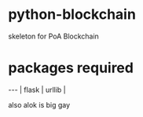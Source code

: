 # python-blockchain
skeleton for PoA Blockchain

# packages required
--- |
flask |
urllib |

also alok is big gay
